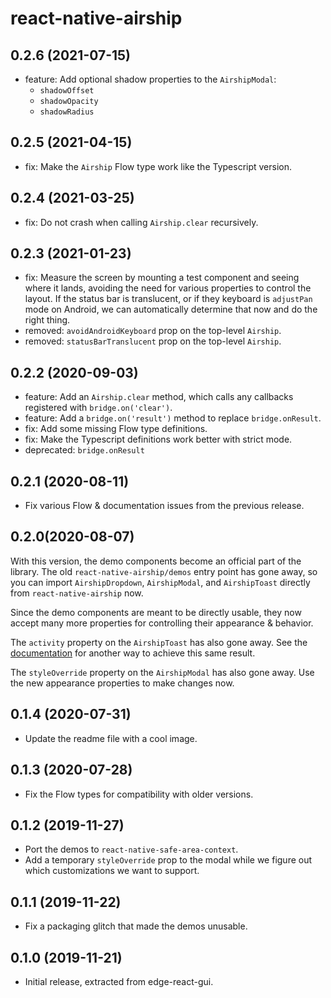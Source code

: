 # react-native-airship

## 0.2.6 (2021-07-15)

- feature: Add optional shadow properties to the `AirshipModal`:
  - `shadowOffset`
  - `shadowOpacity`
  - `shadowRadius`

## 0.2.5 (2021-04-15)

- fix: Make the `Airship` Flow type work like the Typescript version.

## 0.2.4 (2021-03-25)

- fix: Do not crash when calling `Airship.clear` recursively.

## 0.2.3 (2021-01-23)

- fix: Measure the screen by mounting a test component and seeing where it lands, avoiding the need for various properties to control the layout. If the status bar is translucent, or if they keyboard is `adjustPan` mode on Android, we can automatically determine that now and do the right thing.
- removed: `avoidAndroidKeyboard` prop on the top-level `Airship`.
- removed: `statusBarTranslucent` prop on the top-level `Airship`.

## 0.2.2 (2020-09-03)

- feature: Add an `Airship.clear` method, which calls any callbacks registered with `bridge.on('clear')`.
- feature: Add a `bridge.on('result')` method to replace `bridge.onResult`.
- fix: Add some missing Flow type definitions.
- fix: Make the Typescript definitions work better with strict mode.
- deprecated: `bridge.onResult`

## 0.2.1 (2020-08-11)

- Fix various Flow & documentation issues from the previous release.

## 0.2.0(2020-08-07)

With this version, the demo components become an official part of the library. The old `react-native-airship/demos` entry point has gone away, so you can import `AirshipDropdown`, `AirshipModal`, and `AirshipToast` directly from `react-native-airship` now.

Since the demo components are meant to be directly usable, they now accept many more properties for controlling their appearance & behavior.

The `activity` property on the `AirshipToast` has also gone away. See the [documentation](./docs/toast.md) for another way to achieve this same result.

The `styleOverride` property on the `AirshipModal` has also gone away. Use the new appearance properties to make changes now.

## 0.1.4 (2020-07-31)

- Update the readme file with a cool image.

## 0.1.3 (2020-07-28)

- Fix the Flow types for compatibility with older versions.

## 0.1.2 (2019-11-27)

- Port the demos to `react-native-safe-area-context`.
- Add a temporary `styleOverride` prop to the modal while we figure out which customizations we want to support.

## 0.1.1 (2019-11-22)

- Fix a packaging glitch that made the demos unusable.

## 0.1.0 (2019-11-21)

- Initial release, extracted from edge-react-gui.
